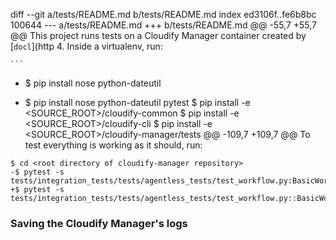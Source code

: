 diff --git a/tests/README.md b/tests/README.md
index ed3106f..fe6b8bc 100644
--- a/tests/README.md
+++ b/tests/README.md
@@ -55,7 +55,7 @@ This project runs tests on a Cloudify Manager container created by [`docl`](http
 4. Inside a virtualenv, run:
 
    ```
-   $ pip install nose python-dateutil
+   $ pip install nose python-dateutil pytest
    $ pip install -e <SOURCE_ROOT>/cloudify-common
    $ pip install -e <SOURCE_ROOT>/cloudify-cli
    $ pip install -e <SOURCE_ROOT>/cloudify-manager/tests
@@ -109,7 +109,7 @@ To test everything is working as it should, run:
 
 ```
 $ cd <root directory of cloudify-manager repository>
-$ pytest -s tests/integration_tests/tests/agentless_tests/test_workflow.py:BasicWorkflowsTest.test_execute_operation
+$ pytest -s tests/integration_tests/tests/agentless_tests/test_workflow.py::BasicWorkflowsTest::test_execute_operation
 ```
 
 ### Saving the Cloudify Manager's logs
